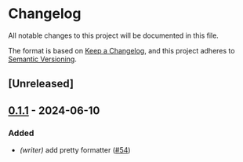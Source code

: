 # Changelog
All notable changes to this project will be documented in this file.

The format is based on [Keep a Changelog](https://keepachangelog.com/en/1.0.0/),
and this project adheres to [Semantic Versioning](https://semver.org/spec/v2.0.0.html).

## [Unreleased]

## [0.1.1](https://github.com/LNSD/graphql-toolkit/compare/graphql-toolkit-writer-v0.1.0...graphql-toolkit-writer-v0.1.1) - 2024-06-10

### Added
- *(writer)* add pretty formatter ([#54](https://github.com/LNSD/graphql-toolkit/pull/54))
